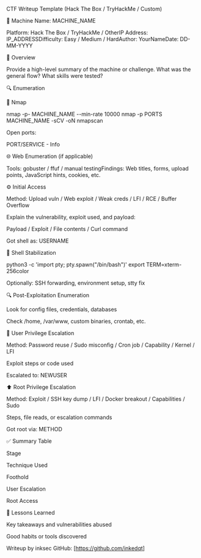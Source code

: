 CTF Writeup Template (Hack The Box / TryHackMe / Custom)

🧪 Machine Name: MACHINE_NAME

Platform: Hack The Box / TryHackMe / OtherIP Address: IP_ADDRESSDifficulty: Easy / Medium / HardAuthor: YourNameDate: DD-MM-YYYY

🧭 Overview

Provide a high-level summary of the machine or challenge. What was the general flow? What skills were tested?

🔍 Enumeration

🔎 Nmap

nmap -p- MACHINE_NAME --min-rate 10000
nmap -p PORTS MACHINE_NAME -sCV -oN nmapscan

Open ports:

PORT/SERVICE - Info

🌐 Web Enumeration (if applicable)

Tools: gobuster / ffuf / manual testingFindings: Web titles, forms, upload points, JavaScript hints, cookies, etc.

⚙️ Initial Access

Method: Upload vuln / Web exploit / Weak creds / LFI / RCE / Buffer Overflow

Explain the vulnerability, exploit used, and payload:

Payload / Exploit / File contents / Curl command

Got shell as: USERNAME

🐚 Shell Stabilization

python3 -c 'import pty; pty.spawn("/bin/bash")'
export TERM=xterm-256color

Optionally: SSH forwarding, environment setup, stty fix

🔍 Post-Exploitation Enumeration

Look for config files, credentials, databases

Check /home, /var/www, custom binaries, crontab, etc.

🔐 User Privilege Escalation

Method: Password reuse / Sudo misconfig / Cron job / Capability / Kernel / LFI

Exploit steps or code used

Escalated to: NEWUSER

⬆️ Root Privilege Escalation

Method: Exploit / SSH key dump / LFI / Docker breakout / Capabilities / Sudo

Steps, file reads, or escalation commands

Got root via: METHOD

✅ Summary Table

Stage

Technique Used

Foothold



User Escalation



Root Access



🧠 Lessons Learned

Key takeaways and vulnerabilities abused

Good habits or tools discovered

Writeup by inksec GitHub: [https://github.com/inkedqt]